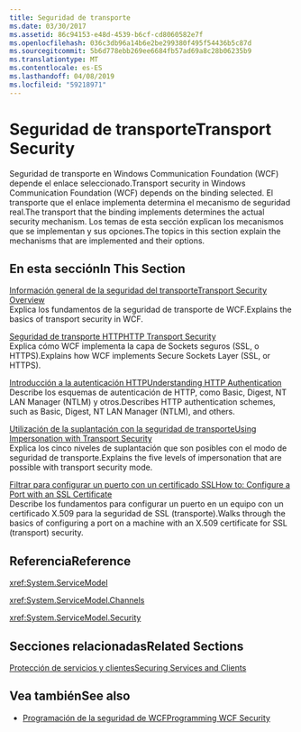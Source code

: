 ```yaml
---
title: Seguridad de transporte
ms.date: 03/30/2017
ms.assetid: 86c94153-e48d-4539-b6cf-cd8060582e7f
ms.openlocfilehash: 036c3db96a14b6e2be299380f495f54436b5c87d
ms.sourcegitcommit: 5b6d778ebb269ee6684fb57ad69a8c28b06235b9
ms.translationtype: MT
ms.contentlocale: es-ES
ms.lasthandoff: 04/08/2019
ms.locfileid: "59218971"
---
```

# <a name="transport-security"></a><span data-ttu-id="86f55-102">Seguridad de transporte</span><span class="sxs-lookup"><span data-stu-id="86f55-102">Transport Security</span></span>
<span data-ttu-id="86f55-103">Seguridad de transporte en Windows Communication Foundation (WCF) depende el enlace seleccionado.</span><span class="sxs-lookup"><span data-stu-id="86f55-103">Transport security in Windows Communication Foundation (WCF) depends on the binding selected.</span></span> <span data-ttu-id="86f55-104">El transporte que el enlace implementa determina el mecanismo de seguridad real.</span><span class="sxs-lookup"><span data-stu-id="86f55-104">The transport that the binding implements determines the actual security mechanism.</span></span> <span data-ttu-id="86f55-105">Los temas de esta sección explican los mecanismos que se implementan y sus opciones.</span><span class="sxs-lookup"><span data-stu-id="86f55-105">The topics in this section explain the mechanisms that are implemented and their options.</span></span>  
  
## <a name="in-this-section"></a><span data-ttu-id="86f55-106">En esta sección</span><span class="sxs-lookup"><span data-stu-id="86f55-106">In This Section</span></span>  
 [<span data-ttu-id="86f55-107">Información general de la seguridad del transporte</span><span class="sxs-lookup"><span data-stu-id="86f55-107">Transport Security Overview</span></span>](../../../../docs/framework/wcf/feature-details/transport-security-overview.md)  
 <span data-ttu-id="86f55-108">Explica los fundamentos de la seguridad de transporte de WCF.</span><span class="sxs-lookup"><span data-stu-id="86f55-108">Explains the basics of transport security in WCF.</span></span>  
  
 [<span data-ttu-id="86f55-109">Seguridad de transporte HTTP</span><span class="sxs-lookup"><span data-stu-id="86f55-109">HTTP Transport Security</span></span>](../../../../docs/framework/wcf/feature-details/http-transport-security.md)  
 <span data-ttu-id="86f55-110">Explica cómo WCF implementa la capa de Sockets seguros (SSL, o HTTPS).</span><span class="sxs-lookup"><span data-stu-id="86f55-110">Explains how WCF implements Secure Sockets Layer (SSL, or HTTPS).</span></span>  
  
 [<span data-ttu-id="86f55-111">Introducción a la autenticación HTTP</span><span class="sxs-lookup"><span data-stu-id="86f55-111">Understanding HTTP Authentication</span></span>](../../../../docs/framework/wcf/feature-details/understanding-http-authentication.md)  
 <span data-ttu-id="86f55-112">Describe los esquemas de autenticación de HTTP, como Basic, Digest, NT LAN Manager (NTLM) y otros.</span><span class="sxs-lookup"><span data-stu-id="86f55-112">Describes HTTP authentication schemes, such as Basic, Digest, NT LAN Manager (NTLM), and others.</span></span>  
  
 [<span data-ttu-id="86f55-113">Utilización de la suplantación con la seguridad de transporte</span><span class="sxs-lookup"><span data-stu-id="86f55-113">Using Impersonation with Transport Security</span></span>](../../../../docs/framework/wcf/feature-details/using-impersonation-with-transport-security.md)  
 <span data-ttu-id="86f55-114">Explica los cinco niveles de suplantación que son posibles con el modo de seguridad de transporte.</span><span class="sxs-lookup"><span data-stu-id="86f55-114">Explains the five levels of impersonation that are possible with transport security mode.</span></span>  
  
 [<span data-ttu-id="86f55-115">Filtrar para configurar un puerto con un certificado SSL</span><span class="sxs-lookup"><span data-stu-id="86f55-115">How to: Configure a Port with an SSL Certificate</span></span>](../../../../docs/framework/wcf/feature-details/how-to-configure-a-port-with-an-ssl-certificate.md)  
 <span data-ttu-id="86f55-116">Describe los fundamentos para configurar un puerto en un equipo con un certificado X.509 para la seguridad de SSL (transporte).</span><span class="sxs-lookup"><span data-stu-id="86f55-116">Walks through the basics of configuring a port on a machine with an X.509 certificate for SSL (transport) security.</span></span>  
  
## <a name="reference"></a><span data-ttu-id="86f55-117">Referencia</span><span class="sxs-lookup"><span data-stu-id="86f55-117">Reference</span></span>  
 <xref:System.ServiceModel>  
  
 <xref:System.ServiceModel.Channels>  
  
 <xref:System.ServiceModel.Security>  
  
## <a name="related-sections"></a><span data-ttu-id="86f55-118">Secciones relacionadas</span><span class="sxs-lookup"><span data-stu-id="86f55-118">Related Sections</span></span>  
 [<span data-ttu-id="86f55-119">Protección de servicios y clientes</span><span class="sxs-lookup"><span data-stu-id="86f55-119">Securing Services and Clients</span></span>](../../../../docs/framework/wcf/feature-details/securing-services-and-clients.md)  
  
## <a name="see-also"></a><span data-ttu-id="86f55-120">Vea también</span><span class="sxs-lookup"><span data-stu-id="86f55-120">See also</span></span>

- [<span data-ttu-id="86f55-121">Programación de la seguridad de WCF</span><span class="sxs-lookup"><span data-stu-id="86f55-121">Programming WCF Security</span></span>](../../../../docs/framework/wcf/feature-details/programming-wcf-security.md)
